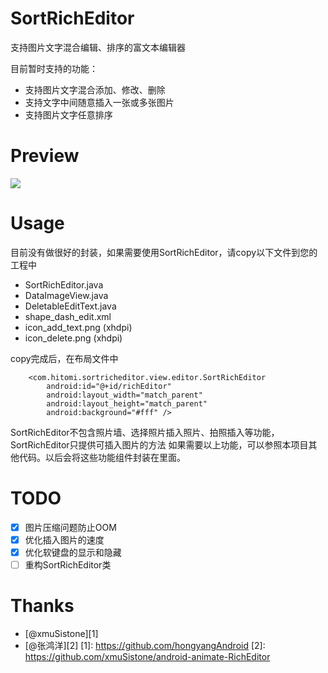 # SortRichEditor

支持图片文字混合编辑、排序的富文本编辑器

目前暂时支持的功能：

 - 支持图片文字混合添加、修改、删除
 - 支持文字中间随意插入一张或多张图片
 - 支持图片文字任意排序


# Preview

<img src="preview/SortRichEditor.gif"/>


# Usage

目前没有做很好的封装，如果需要使用SortRichEditor，请copy以下文件到您的工程中 <br/>
- SortRichEditor.java
- DataImageView.java
- DeletableEditText.java
- shape_dash_edit.xml
- icon_add_text.png (xhdpi)
- icon_delete.png (xhdpi)

copy完成后，在布局文件中
```
    <com.hitomi.sortricheditor.view.editor.SortRichEditor
        android:id="@+id/richEditor"
        android:layout_width="match_parent"
        android:layout_height="match_parent"
        android:background="#fff" />
```
SortRichEditor不包含照片墙、选择照片插入照片、拍照插入等功能，SortRichEditor只提供可插入图片的方法
如果需要以上功能，可以参照本项目其他代码。以后会将这些功能组件封装在里面。


# TODO

- [x] 图片压缩问题防止OOM
- [x] 优化插入图片的速度
- [x] 优化软键盘的显示和隐藏
- [ ] 重构SortRichEditor类

# Thanks
- [@xmuSistone][1]
- [@张鸿洋][2]
[1]: https://github.com/hongyangAndroid
[2]: https://github.com/xmuSistone/android-animate-RichEditor

